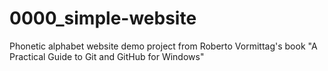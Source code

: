 # 0000_simple-website
Phonetic alphabet website demo project from Roberto Vormittag's book "A Practical Guide to Git and GitHub for Windows"
